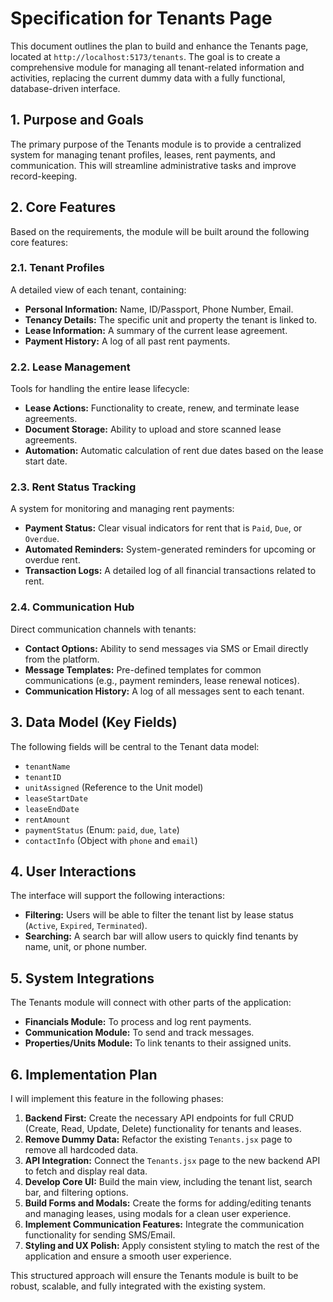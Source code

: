 
# Specification for Tenants Page

This document outlines the plan to build and enhance the Tenants page, located at `http://localhost:5173/tenants`. The goal is to create a comprehensive module for managing all tenant-related information and activities, replacing the current dummy data with a fully functional, database-driven interface.

## 1. Purpose and Goals

The primary purpose of the Tenants module is to provide a centralized system for managing tenant profiles, leases, rent payments, and communication. This will streamline administrative tasks and improve record-keeping.

## 2. Core Features

Based on the requirements, the module will be built around the following core features:

### 2.1. Tenant Profiles

A detailed view of each tenant, containing:
-   **Personal Information:** Name, ID/Passport, Phone Number, Email.
-   **Tenancy Details:** The specific unit and property the tenant is linked to.
-   **Lease Information:** A summary of the current lease agreement.
-   **Payment History:** A log of all past rent payments.

### 2.2. Lease Management

Tools for handling the entire lease lifecycle:
-   **Lease Actions:** Functionality to create, renew, and terminate lease agreements.
-   **Document Storage:** Ability to upload and store scanned lease agreements.
-   **Automation:** Automatic calculation of rent due dates based on the lease start date.

### 2.3. Rent Status Tracking

A system for monitoring and managing rent payments:
-   **Payment Status:** Clear visual indicators for rent that is `Paid`, `Due`, or `Overdue`.
-   **Automated Reminders:** System-generated reminders for upcoming or overdue rent.
-   **Transaction Logs:** A detailed log of all financial transactions related to rent.

### 2.4. Communication Hub

Direct communication channels with tenants:
-   **Contact Options:** Ability to send messages via SMS or Email directly from the platform.
-   **Message Templates:** Pre-defined templates for common communications (e.g., payment reminders, lease renewal notices).
-   **Communication History:** A log of all messages sent to each tenant.

## 3. Data Model (Key Fields)

The following fields will be central to the Tenant data model:

-   `tenantName`
-   `tenantID`
-   `unitAssigned` (Reference to the Unit model)
-   `leaseStartDate`
-   `leaseEndDate`
-   `rentAmount`
-   `paymentStatus` (Enum: `paid`, `due`, `late`)
-   `contactInfo` (Object with `phone` and `email`)

## 4. User Interactions

The interface will support the following interactions:

-   **Filtering:** Users will be able to filter the tenant list by lease status (`Active`, `Expired`, `Terminated`).
-   **Searching:** A search bar will allow users to quickly find tenants by name, unit, or phone number.

## 5. System Integrations

The Tenants module will connect with other parts of the application:

-   **Financials Module:** To process and log rent payments.
-   **Communication Module:** To send and track messages.
-   **Properties/Units Module:** To link tenants to their assigned units.

## 6. Implementation Plan

I will implement this feature in the following phases:

1.  **Backend First:** Create the necessary API endpoints for full CRUD (Create, Read, Update, Delete) functionality for tenants and leases.
2.  **Remove Dummy Data:** Refactor the existing `Tenants.jsx` page to remove all hardcoded data.
3.  **API Integration:** Connect the `Tenants.jsx` page to the new backend API to fetch and display real data.
4.  **Develop Core UI:** Build the main view, including the tenant list, search bar, and filtering options.
5.  **Build Forms and Modals:** Create the forms for adding/editing tenants and managing leases, using modals for a clean user experience.
6.  **Implement Communication Features:** Integrate the communication functionality for sending SMS/Email.
7.  **Styling and UX Polish:** Apply consistent styling to match the rest of the application and ensure a smooth user experience.

This structured approach will ensure the Tenants module is built to be robust, scalable, and fully integrated with the existing system.
